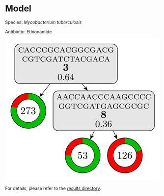 
# Model

Species: *Mycobacterium tuberculosis*

Antibiotic: Ethionamide

<a href="./model.pdf"><img src="./model.png" /></a>

For details, please refer to the [results directory](../../../../../results/cart_b/mycobacterium%20tuberculosis/ethionamide/repeat_6/).

